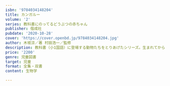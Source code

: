 ```yaml
---
isbn: '9784034148204'
title: カンガルー
volume: '2'
series: 教科書にのってるどうぶつの赤ちゃん
publisher: 偕成社
pubdate: '2020-10-28'
cover: 'https://cover.openbd.jp/9784034148204.jpg'
author: 木坂涼／著 村田浩一／監修
description: 教科書（小1国語）に登場する動物たちをとりあげたシリーズ。生まれてからひとり立ちするまでを写真とストーリー、解説で構成。
price: '2200'
genre: 児童図書
target: 児童
format: 全集・双書
content: 生物学

---
```

